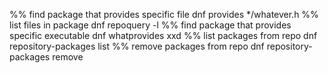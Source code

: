 %% find package that provides specific file
dnf provides */whatever.h
%% list files in package
dnf repoquery -l <packagename>
%% find package that provides specific executable
dnf whatprovides xxd
%% list packages from repo
dnf repository-packages <repo-name> list
%% remove packages from repo
dnf repository-packages <repo-name> remove
